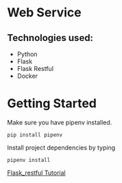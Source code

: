 # Web Service
## Technologies used:
- Python
- Flask
- Flask Restful
- Docker

# Getting Started
Make sure you have pipenv installed.
``` 
pip install pipenv 
```
Install project dependencies by typing
```
pipenv install
```

[Flask_restful Tutorial](https://dev.to/swarnimwalavalkar/build-and-deploy-a-rest-api-microservice-with-python-flask-and-docker-5c2d)

